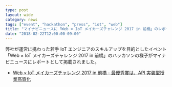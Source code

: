 ```yaml
---
type: post
layout: wide
category: news
tags: ["event", "hackathon", "press", "iot", "web"]
title: "マイナビニュースに「Web × IoT メイカーズチャレンジ 2017 in 前橋」のレポート記事が掲載されました"
date: "2018-02-22T12:00:00-09:00"
---
```

弊社が運営に携わった若手 IoT エンジニアのスキルアップを目的としたイベント「Web × IoT メイカーズチャレンジ 2017 in 前橋」のハッカソンの様子がマイナビニュースにレポートとして掲載されました。

* [Web × IoT メイカーズチャレンジ 2017 in 前橋 - 最優秀賞は、API 実装型授業高質化](https://news.mynavi.jp/article/20180222-587824/)
